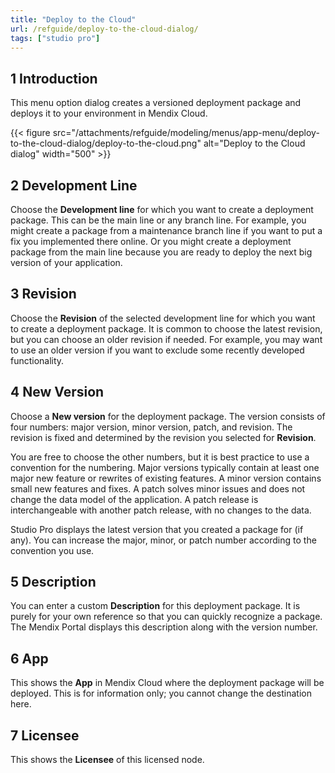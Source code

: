```yaml
---
title: "Deploy to the Cloud"
url: /refguide/deploy-to-the-cloud-dialog/
tags: ["studio pro"]
---
```


## 1 Introduction

This menu option dialog creates a versioned deployment package and deploys it to your environment in Mendix Cloud.

{{< figure src="/attachments/refguide/modeling/menus/app-menu/deploy-to-the-cloud-dialog/deploy-to-the-cloud.png" alt="Deploy to the Cloud dialog" width="500" >}}

## 2 Development Line

Choose the **Development line** for which you want to create a deployment package. This can be the main line or any branch line. For example, you might create a package from a maintenance branch line if you want to put a fix you implemented there online. Or you might create a deployment package from the main line because you are ready to deploy the next big version of your application.

## 3 Revision

Choose the **Revision** of the selected development line for which you want to create a deployment package. It is common to choose the latest revision, but you can choose an older revision if needed. For example, you may want to use an older version if you want to exclude some recently developed functionality.

## 4 New Version

Choose a **New version** for the deployment package. The version consists of four numbers: major version, minor version, patch, and revision. The revision is fixed and determined by the revision you selected for **Revision**.

You are free to choose the other numbers, but it is best practice to use a convention for the numbering. Major versions typically contain at least one major new feature or rewrites of existing features. A minor version contains small new features and fixes. A patch solves minor issues and does not change the data model of the application. A patch release is interchangeable with another patch release, with no changes to the data.

Studio Pro displays the latest version that you created a package for (if any). You can increase the major, minor, or patch number according to the convention you use.

## 5 Description

You can enter a custom **Description** for this deployment package. It is purely for your own reference so that you can quickly recognize a package. The Mendix Portal displays this description along with the version number.

## 6 App

This shows the **App** in Mendix Cloud where the deployment package will be deployed. This is for information only; you cannot change the destination here.

## 7 Licensee

This shows the **Licensee** of this licensed node.
